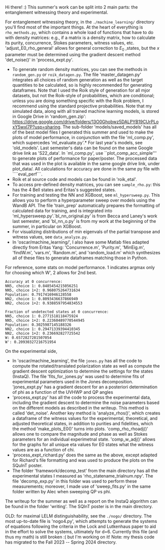 Hi there! :) This summer's work can be split into 2 main parts: the entanglement witnessing theory and experimental.

For entanglement witnessing theory, in the `./machine_learning/` directory you'll find most of the important things. At the heart of everything is `rho_methods.py`, which contains a whole load of functions that have to do with density matrices: e.g., if a matrix is a density matrix, how to calculate its purity, concurrence, Stokes parameters, witness values, etc. 'adjust_E0_rho_general' allows for general correction to $E_0$ ,states, but the $x$ parameter must be determined using the gradient descent method 'det_noise()' in 'process_expt.py'.
- To generate random density matrices, you can see the methods in `random_gen.py` or `roik_datagen.py`. The file 'master_datagen.py' integrates all choices of random generation as well as the target quantities to be calculated, so is highly recommended for generating dataframes. Note that I used the Roik style of generation for all mjor datasets, but not the Roik-style of probabilities, which are conditional; unless you are doing something specific with the Roik problem, I recommend using the standard projective probabilities. Note that my simulated data, along with all trained machine learning models, is stored in Google Drive in 'random_gen.zip': https://drive.google.com/drive/folders/13O0Ghobwz5DALPYB19CUrPLoxY5wxI7P?usp=sharing. The sub-folder 'models/saved_models' has all of the best model files I generated this summer and used to make the plots of model performance, in conjunction with the file 'ml_comp.py', which supercedes 'ml_evaluate.py'.* For last year's models, see 'old_models'. Last semester's data can be found on the same Google drive link as 'S22_data'. In `ml_comp.py', use ``plot_comp_acc_simple''' to generate plots of performance for paper/poster. The processed data that was used in the plot is available in the same google drive link, under plot_data/. All calculations for accuracy are done in the same py file with ````eval_perf```.
- Roik et al source code and models can be found in 'roik_etal'.
- To access pre-defined density matrices, you can see `sample_rho.py`: this has the 4 Bell states and Eritas's suggested states.
- For training and testing the NN and XGBoost, see `ml_hypersweep.py`. This allows you to perform a hyperparameter sweep over models using the WandB API. The file 'train_prep' automatically prepares the formatting of calculated data for training, and is integrated into 'ml_hypersweep.py'.`bl_nn_original.py' is from Becca and Laney's work last semester, and 'bl_nn_o.py' is from my work at the beginning of the summer, in particular on XGBoost.
- For visualizing distributions of min eigenvals of the partial transpose and witness values, see `data_analyze.py`.
- In 'oscar/machine_learning/', I also have some Matlab files adapted directly from Eritas Yang: 'Concurrence.m', 'Purity.m', 'MinEig.m', 'findW.m', 'vars.m', 'Random.m', and 'random_load.m' which synthesizes all of these files to generate dataframes matching those in Python.

For reference, some stats on model performance. 1 indicates argmax only for choosing which W', 2 allows for 2nd best.

    Accuracy at 0 concurrence:
    NN5, choice 1: 0.8485454215056251
    NN5, choice 1+2: 0.968075264731634
    Population: 0.7917416946128558
    NN2, choice 1: 0.8093436637866949
    NN2, choice 1+2: 0.9388597954834553

    Fraction of undetected states at 0 concurrence:
    NN5, choice 1: 0.2771518118475924
    NN5, choice 1+2: 0.22360489770544945
    Population: 0.3025987145188326
    NN2, choice 1: 0.29471339394410345
    NN2, choice 1+2: 0.236692827725542
    W: 0.6572827281507054
    W': 0.20930327216751954

On the experimental side,
- In 'oscar/machine_learning', the file `jones.py` has all the code to compute the rotated/translated polarization state as well as compute the gradient descent optimization to determine the settings for the states (InstaQ). The file 'fits_for_jones.py' was used to determine fits of experimental parameters used in the Jones decomposition. 'jones_expt.py' has a gradient descent for an a posteriori determination of phi as a function of the UVHWP and QP angles
- 'process_expt.py' has all the code to process the experimental data, including the gradient descent to determine the noise parameters based on the different models as described in the writeup. This method is called 'det_noise'. Another key method is 'analyze_rhos()', which creates a dataframe of the witness values for the experimental, theoretical, and adjusted theoretical states, in addition to purities and fidelities, which the method 'make_plots_E0()' turns into plots. 'comp_rho_rhoadj()' allows one to compare the magnitude and phase as well as Stokes parameters for an individual experimetnal state. 'comp_w_adj()' allows for the graphs for all unique eta values for E0 states what the witness values are as a function of chi.
- 'process_expt_richard.py' does the same as the above, except adapted for Richard's file formatting and was used to produce the plots on the SQuInT poster.
- The folder 'framework/decomp_test' from the main directory has all the experimental states I measured as 'rho_statename_trialnum.npy'. The file 'decomp_exp.py' in this folder was used to perform these measurements; moreover, I made use of 'sweep_fits.py' in the same folder written by Alec when sweeping QP vs phi.

The writeup for the summer as well as a report on the InstaQ algorithm can be found in the folder 'writing'. The SQInT poster is in the main directory.

OLD: for maximal LELM distinguishability, see the `./nogo/` directory. The most up-to-date file is 'nogo4.py', which attempts to generate the systems of equations following the criteria in the Lock and Lutkenhaus paper to aid in the effort to solve the systems, ultimately for d=6. Currently this file (and thus my math) is still broken :( but I'm working on it! Note: my thesis code has migrated to the Fall 2023 -- Spring 2024 directory.
